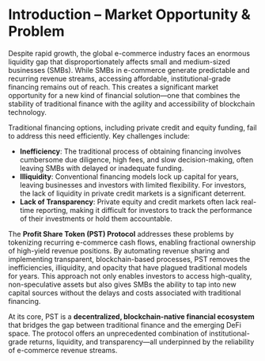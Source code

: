# Introduction – Market Opportunity & Problem

Despite rapid growth, the global e-commerce industry faces an enormous liquidity gap that disproportionately affects small and medium-sized businesses (SMBs). While SMBs in e-commerce generate predictable and recurring revenue streams, accessing affordable, institutional-grade financing remains out of reach. This creates a significant market opportunity for a new kind of financial solution—one that combines the stability of traditional finance with the agility and accessibility of blockchain technology.

Traditional financing options, including private credit and equity funding, fail to address this need efficiently. Key challenges include:

* **Inefficiency**: The traditional process of obtaining financing involves cumbersome due diligence, high fees, and slow decision-making, often leaving SMBs with delayed or inadequate funding.
* **Illiquidity**: Conventional financing models lock up capital for years, leaving businesses and investors with limited flexibility. For investors, the lack of liquidity in private credit markets is a significant deterrent.
* **Lack of Transparency**: Private equity and credit markets often lack real-time reporting, making it difficult for investors to track the performance of their investments or hold them accountable.

The **Profit Share Token (PST) Protocol** addresses these problems by tokenizing recurring e-commerce cash flows, enabling fractional ownership of high-yield revenue positions. By automating revenue sharing and implementing transparent, blockchain-based processes, PST removes the inefficiencies, illiquidity, and opacity that have plagued traditional models for years. This approach not only enables investors to access high-quality, non-speculative assets but also gives SMBs the ability to tap into new capital sources without the delays and costs associated with traditional financing.

At its core, PST is a **decentralized, blockchain-native financial ecosystem** that bridges the gap between traditional finance and the emerging DeFi space. The protocol offers an unprecedented combination of institutional-grade returns, liquidity, and transparency—all underpinned by the reliability of e-commerce revenue streams.
